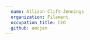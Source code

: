 ```yaml
---
  name: Allison Clift-Jennings
  organization: Filament
  occupation_title: CEO
  github: amcjen
---
```

